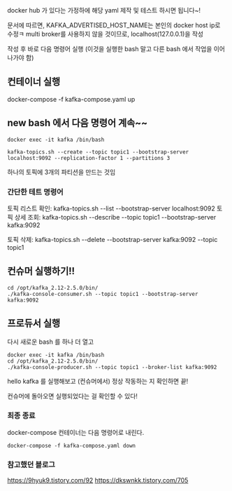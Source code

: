 docker hub 가 있다는 가정하에 해당 yaml 제작 및 테스트 하시면 됩니다~!

문서에 따르면, KAFKA_ADVERTISED_HOST_NAME는 본인의 docker host ip로 수정ㅋ
multi broker를 사용하지 않을 것이므로, localhost(127.0.0.1)을 작성

작성 후 바로 다음 명령어 실행 (이것을 실행한 bash 말고 다른 bash 에서 작업을 이어나가야 함)


## 컨테이너 실행

docker-compose -f kafka-compose.yaml up



## new bash 에서 다음 명령어 계속~~

```
docker exec -it kafka /bin/bash
```

```
kafka-topics.sh --create --topic topic1 --bootstrap-server localhost:9092 --replication-factor 1 --partitions 3
```

하나의 토픽에  3개의 파티션을 만드는 것임



### 간단한 테트 명령어

토픽 리스트 확인: kafka-topics.sh --list --bootstrap-server localhost:9092
토픽 상세 조회: kafka-topics.sh --describe --topic topic1 --bootstrap-server kafka:9092


토픽 삭제: kafka-topics.sh --delete --bootstrap-server kafka:9092 --topic topic1



## 컨슈머 실행하기!!

```
cd /opt/kafka_2.12-2.5.0/bin/
./kafka-console-consumer.sh --topic topic1 --bootstrap-server kafka:9092
```

## 프로듀서 실행

다시 새로운  bash 를 하나 더 열고

```
docker exec -it kafka /bin/bash
cd /opt/kafka_2.12-2.5.0/bin/
./kafka-console-producer.sh --topic topic1 --broker-list kafka:9092
```

hello kafka 를 실행해보고 (컨슈머에서) 정상 작동하는 지 확인하면 끝!

컨슈머에 돌아오면 실행되었다는 걸 확인할 수 있다!


### 최종 종료

docker-compose 컨테이너는 다음 명령어로 내린다.
```
docker-compose -f kafka-compose.yaml down
```


### 참고했던 블로그

https://9hyuk9.tistory.com/92
https://dkswnkk.tistory.com/705
